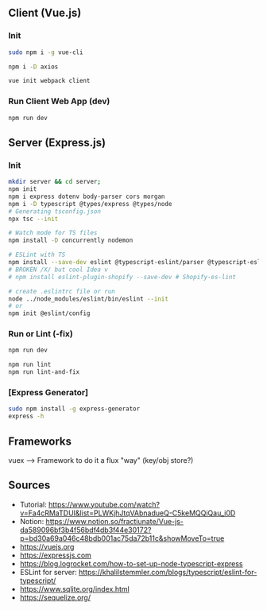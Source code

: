 
## Client (Vue.js)

### Init
```bash
sudo npm i -g vue-cli

npm i -D axios

vue init webpack client
```
### Run Client Web App (dev)
```bash
npm run dev
```
## Server (Express.js)

### Init

```bash
mkdir server && cd server;
npm init
npm i express dotenv body-parser cors morgan
npm i -D typescript @types/express @types/node
# Generating tsconfig.json
npx tsc --init

# Watch mode for TS files
npm install -D concurrently nodemon

# ESLint with TS
npm install --save-dev eslint @typescript-eslint/parser @typescript-eslint/eslint-plugin
# BROKEN /X/ but cool Idea v
# npm install eslint-plugin-shopify --save-dev # Shopify-es-lint

# create .eslintrc file or run
node ../node_modules/eslint/bin/eslint --init
# or
npm init @eslint/config

```
### Run or Lint (-fix)

```bash
npm run dev

npm run lint
npm run lint-and-fix
```

### [Express Generator]

```bash
sudo npm install -g express-generator
express -h
```

## Frameworks

vuex --> Framework to do it a flux "way" (key/obj store?) 

## Sources

- Tutorial: https://www.youtube.com/watch?v=Fa4cRMaTDUI&list=PLWKjhJtqVAbnadueQ-C5keMQQiQau_i0D
- Notion: https://www.notion.so/fractiunate/Vue-js-da589096bf3b4f56bdf4db3f44e30172?p=bd30a69a046c48bdb001ac75da72b11c&showMoveTo=true
- https://vuejs.org
- https://expressjs.com
- https://blog.logrocket.com/how-to-set-up-node-typescript-express
- ESLint for server: https://khalilstemmler.com/blogs/typescript/eslint-for-typescript/
- https://www.sqlite.org/index.html
- https://sequelize.org/